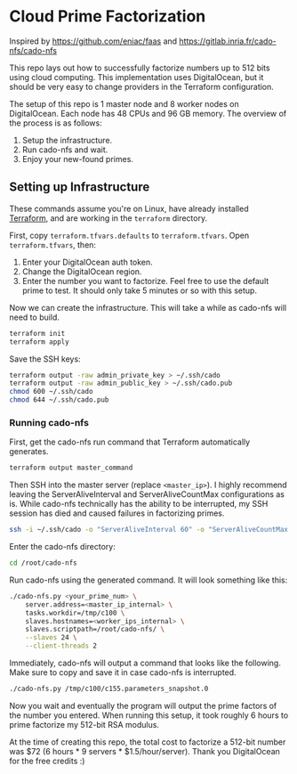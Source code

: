 # Cloud Prime Factorization

Inspired by https://github.com/eniac/faas and https://gitlab.inria.fr/cado-nfs/cado-nfs

This repo lays out how to successfully factorize numbers up to 512 bits using cloud computing. This implementation uses DigitalOcean, but it should be very easy to change providers in the Terraform configuration.

The setup of this repo is 1 master node and 8 worker nodes on DigitalOcean. Each node has 48 CPUs and 96 GB memory. The overview of the process is as follows:

1. Setup the infrastructure.
2. Run cado-nfs and wait.
3. Enjoy your new-found primes.

## Setting up Infrastructure

These commands assume you're on Linux, have already installed [Terraform](https://www.terraform.io/), and are working in the `terraform` directory.

First, copy `terraform.tfvars.defaults` to `terraform.tfvars`. Open `terraform.tfvars`, then:

1. Enter your DigitalOcean auth token.
2. Change the DigitalOcean region.
3. Enter the number you want to factorize. Feel free to use the default prime to test. It should only take 5 minutes or so with this setup.

Now we can create the infrastructure. This will take a while as cado-nfs will need to build.

```sh
terraform init
terraform apply
```

Save the SSH keys:

```sh
terraform output -raw admin_private_key > ~/.ssh/cado
terraform output -raw admin_public_key > ~/.ssh/cado.pub
chmod 600 ~/.ssh/cado
chmod 644 ~/.ssh/cado.pub
```

### Running cado-nfs

First, get the cado-nfs run command that Terraform automatically generates.

```sh
terraform output master_command
```

Then SSH into the master server (replace `<master_ip>`). I highly recommend leaving the ServerAliveInterval and ServerAliveCountMax configurations as is.
While cado-nfs technically has the ability to be interrupted, my SSH session has died and caused failures in factorizing primes.

```sh
ssh -i ~/.ssh/cado -o "ServerAliveInterval 60" -o "ServerAliveCountMax 120" root@<master_ip>
```

Enter the cado-nfs directory:

```sh
cd /root/cado-nfs
```

Run cado-nfs using the generated command. It will look something like this:

```sh
./cado-nfs.py <your_prime_num> \
    server.address=<master_ip_internal> \
    tasks.workdir=/tmp/c100 \
    slaves.hostnames=<worker_ips_internal> \
    slaves.scriptpath=/root/cado-nfs/ \
    --slaves 24 \
    --client-threads 2
```

Immediately, cado-nfs will output a command that looks like the following. Make sure to copy and save it in case cado-nfs is interrupted.

```sh
./cado-nfs.py /tmp/c100/c155.parameters_snapshot.0
```

Now you wait and eventually the program will output the prime factors of the number you entered. When running this setup, it took roughly 6 hours to prime factorize my 512-bit RSA modulus.

At the time of creating this repo, the total cost to factorize a 512-bit number was $72 (6 hours * 9 servers * $1.5/hour/server). Thank you DigitalOcean for the free credits :)
